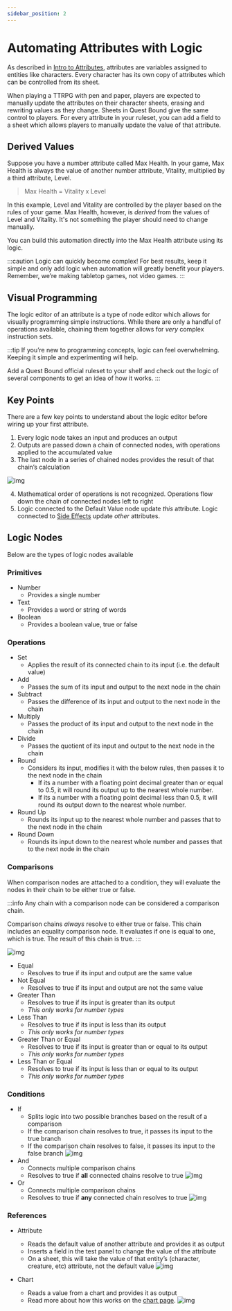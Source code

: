 ```yaml
---
sidebar_position: 2
---
```


# Automating Attributes with Logic

As described in [Intro to Attributes](./attributes.md), attributes are variables assigned to entities like characters. Every character has its own copy of attributes which can be controlled from its sheet.

When playing a TTRPG with pen and paper, players are expected to manually update the attributes on their character sheets, erasing and rewriting values as they change.
Sheets in Quest Bound give the same control to players. For every attribute in your ruleset, you can add a field to a sheet which allows players to manually update the value of that attribute.

## Derived Values

Suppose you have a number attribute called Max Health. In your game, Max Health is always the value of another number attribute, Vitality, multiplied by a third attribute, Level.

> Max Health = Vitality x Level

In this example, Level and Vitality are controlled by the player based on the rules of your game. Max Health, however, is _derived_ from the values of Level and Vitality. It's not something the player should need to change manually.

You can build this automation directly into the Max Health attribute using its logic.

:::caution
Logic can quickly become complex! For best results, keep it simple and only add logic when automation will greatly benefit your players. Remember, we’re making tabletop games, not video games.
:::

## Visual Programming

The logic editor of an attribute is a type of node editor which allows for visually programming simple instructions. While there are only a handful of operations available, chaining them together allows for _very_ complex instruction sets.

:::tip
If you’re new to programming concepts, logic can feel overwhelming. Keeping it simple and experimenting will help.

Add a Quest Bound official ruleset to your shelf and check out the logic of several components to get an idea of how it works.
:::

## Key Points

There are a few key points to understand about the logic editor before wiring up your first attribute.

1. Every logic node takes an input and produces an output
2. Outputs are passed down a chain of connected nodes, with operations applied to the accumulated value
3. The last node in a series of chained nodes provides the result of that chain’s calculation

![img](./img/result.png)

4. Mathematical order of operations is not recognized. Operations flow down the chain of connected nodes left to right
5. Logic connected to the Default Value node update _this_ attribute. Logic connected to [Side Effects](./side-effects) update _other_ attributes.

## Logic Nodes

Below are the types of logic nodes available

### Primitives

- Number
  - Provides a single number
- Text
  - Provides a word or string of words
- Boolean
  - Provides a boolean value, true or false

### Operations

- Set
  - Applies the result of its connected chain to its input (i.e. the default value)
- Add
  - Passes the sum of its input and output to the next node in the chain
- Subtract
  - Passes the difference of its input and output to the next node in the chain
- Multiply
  - Passes the product of its input and output to the next node in the chain
- Divide
  - Passes the quotient of its input and output to the next node in the chain
- Round
  - Considers its input, modifies it with the below rules, then passes it to the next node in the chain
    - If its a number with a floating point decimal greater than or equal to 0.5, it will round its output up to the nearest whole number.
    - If its a number with a floating point decimal less than 0.5, it will round its output down to the nearest whole number.
- Round Up
  - Rounds its input up to the nearest whole number and passes that to the next node in the chain
- Round Down
  - Rounds its input down to the nearest whole number and passes that to the next node in the chain

### Comparisons

When comparison nodes are attached to a condition, they will evaluate the nodes in their chain to be either true or false.

:::info
Any chain with a comparison node can be considered a comparison chain.

Comparison chains _always_ resolve to either true or false. This chain includes an equality comparison node. It evaluates if one is equal to one, which is true. The result of this chain is true.
:::

![img](./img/comparison-chains-eval.png)

- Equal
  - Resolves to true if its input and output are the same value
- Not Equal
  - Resolves to true if its input and output are not the same value
- Greater Than
  - Resolves to true if its input is greater than its output
  - _This only works for number types_
- Less Than
  - Resolves to true if its input is less than its output
  - _This only works for number types_
- Greater Than or Equal
  - Resolves to true if its input is greater than or equal to its output
  - _This only works for number types_
- Less Than or Equal
  - Resolves to true if its input is less than or equal to its output
  - _This only works for number types_

### Conditions

- If
  - Splits logic into two possible branches based on the result of a comparison
  - If the comparison chain resolves to true, it passes its input to the true branch
  - If the comparison chain resolves to false, it passes its input to the false branch
    ![img](./img/if.png)
- And
  - Connects multiple comparison chains
  - Resolves to true if **all** connected chains resolve to true
    ![img](./img/and.png)
- Or
  - Connects multiple comparison chains
  - Resolves to true if **any** connected chain resolves to true
    ![img](./img/or.png)

### References

- Attribute

  - Reads the default value of another attribute and provides it as output
  - Inserts a field in the test panel to change the value of the attribute
  - On a sheet, this will take the value of that entity’s (character, creature, etc) attribute, not the default value
    ![img](./img/attribute.png)

- Chart
  - Reads a value from a chart and provides it as output
  - Read more about how this works on the [chart page](../charts).
    ![img](./img/chart-1.png)
